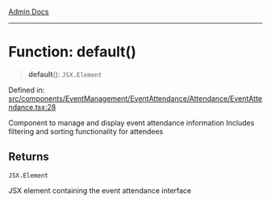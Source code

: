 [Admin Docs](/)

***

# Function: default()

> **default**(): `JSX.Element`

Defined in: [src/components/EventManagement/EventAttendance/Attendance/EventAttendance.tsx:28](https://github.com/PalisadoesFoundation/talawa-admin/blob/main/src/components/EventManagement/EventAttendance/Attendance/EventAttendance.tsx#L28)

Component to manage and display event attendance information
Includes filtering and sorting functionality for attendees

## Returns

`JSX.Element`

JSX element containing the event attendance interface
